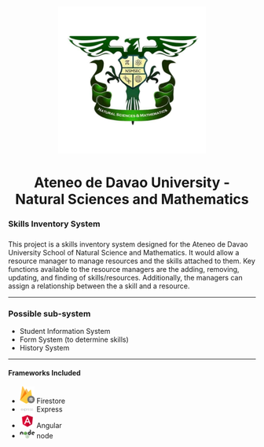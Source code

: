 <p align="center" width="100%">   <img src="NSM.jpg" alt="drawing" width="300"/></p>

# <div align="center">Ateneo de Davao University - Natural Sciences and Mathematics</div>

### Skills Inventory System
##### 
This project is a skills inventory system designed for the Ateneo de Davao University School of Natural Science and Mathematics. It would allow a resource manager to manage resources and the skills attached to them. Key functions available to the resource managers are the adding, removing, updating, and finding of skills/resources. Additionally, the managers can assign a relationship between the a skill and a resource.

---

### Possible sub-system
* Student Information System
* Form System (to determine skills)
* History System

---

#### Frameworks Included
* <img src="firestore.png" alt="drawing" width="30"/> Firestore
* <img src="express.png" alt="drawing" width="30"/> Express
* <img src="angular.png" alt="drawing" width="30"/> Angular
* <img src="node.png" alt="drawing" width="30"/> node
